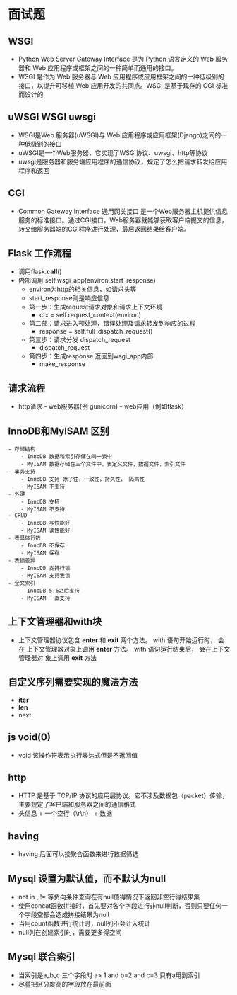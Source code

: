 # 面试题

## WSGI
- Python Web Server Gateway Interface 是为 Python 语言定义的 Web 服务器和 Web 应用程序或框架之间的一种简单而通用的接口。
- WSGI 是作为 Web 服务器与 Web 应用程序或应用框架之间的一种低级别的接口，以提升可移植 Web 应用开发的共同点。WSGI 是基于现存的 CGI 标准而设计的

## uWSGI WSGI uwsgi 
- WSGI是Web 服务器(uWSGI)与 Web 应用程序或应用框架(Django)之间的一种低级别的接口
- uWSGI是一个Web服务器，它实现了WSGI协议、uwsgi、http等协议
- uwsgi是服务器和服务端应用程序的通信协议，规定了怎么把请求转发给应用程序和返回

## CGI
- Common Gateway Interface 通用网关接口 是一个Web服务器主机提供信息服务的标准接口。通过CGI接口，Web服务器就能够获取客户端提交的信息，转交给服务器端的CGI程序进行处理，最后返回结果给客户端。

## Flask 工作流程
- 调用flask.__call__()
- 内部调用 self.wsgi_app(environ,start_response)
    - environ为http的相关信息，如请求头等 
    - start_response则是响应信息
    - 第一步：生成request请求对象和请求上下文环境
        - ctx = self.request_context(environ)
    - 第二部：请求进入预处理，错误处理及请求转发到响应的过程 
        - response = self.full_dispatch_request() 
    - 第三步：请求分发  dispatch_request
        - dispatch_request
    - 第四步：生成response 返回到wsgi_app内部
        - make_response

## 请求流程
- http请求 - web服务器(例 gunicorn) - web应用（例如flask）

## InnoDB和MyISAM 区别
    - 存储结构
        - InnoDB 数据和索引存储在同一表中
        - MyISAM 数据存储在三个文件中，表定义文件，数据文件，索引文件
    - 事务支持
        - InnoDB 支持 原子性，一致性，持久性， 隔离性
        - MyISAM 不支持
    - 外键
        - InnoDB 支持
        - MyISAM 不支持
    - CRUD
        - InnoDB 写性能好
        - MyISAM 读性能好
    - 表具体行数
        - InnoDB 不保存
        - MyISAM 保存
    - 表锁差异
        - InnoDB 支持行锁
        - MyISAM 支持表锁
    - 全文索引
        - InnoDB 5.6之后支持
        - MyISAM 一直支持


## 上下文管理器和with块
- 上下文管理器协议包含 __enter__ 和 __exit__ 两个方法。 with 语句开始运行时， 会在
上下文管理器对象上调用 __enter__ 方法。 with 语句运行结束后， 会在上下文管理器对
象上调用 __exit__ 方法


## 自定义序列需要实现的魔法方法
- __iter__ 
- __len__
- next

## js void(0)
- void 该操作符表示执行表达式但是不返回值


## http
- HTTP 是基于 TCP/IP 协议的应用层协议。它不涉及数据包（packet）传输，主要规定了客户端和服务器之间的通信格式
- 头信息 + 一个空行（\r\n） + 数据


## having

- having 后面可以接聚合函数来进行数据筛选

## Mysql 设置为默认值，而不默认为null
- not in , != 等负向条件查询在有null值得情况下返回非空行得结果集
- 使用concat函数拼接时，首先要对各个字段进行非null判断，否则只要任何一个字段空都会造成拼接结果为null
- 当用count函数进行统计时，null列不会计入统计
- null列在创建索引时，需要更多得空间

## Mysql 联合索引
- 当索引是a_b_c 三个字段时 a> 1 and b=2 and c=3 只有a用到索引
- 尽量把区分度高的字段放在最前面

    


